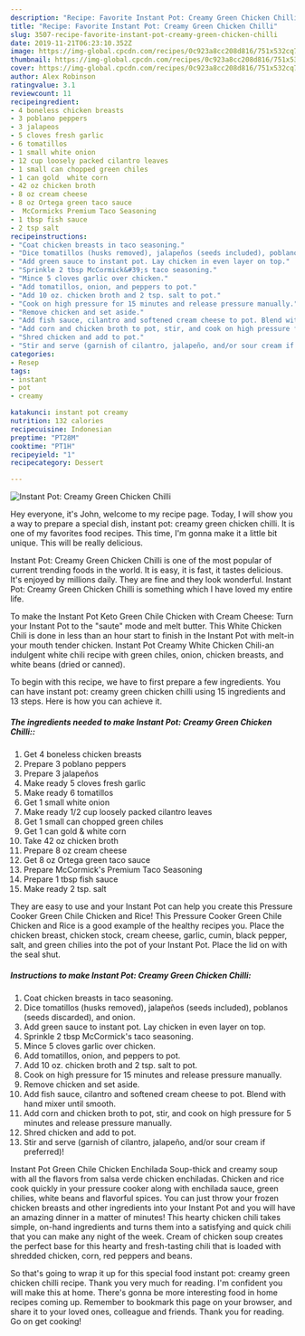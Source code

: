 ```yaml
---
description: "Recipe: Favorite Instant Pot: Creamy Green Chicken Chilli"
title: "Recipe: Favorite Instant Pot: Creamy Green Chicken Chilli"
slug: 3507-recipe-favorite-instant-pot-creamy-green-chicken-chilli
date: 2019-11-21T06:23:10.352Z
image: https://img-global.cpcdn.com/recipes/0c923a8cc208d816/751x532cq70/instant-pot-creamy-green-chicken-chilli-recipe-main-photo.jpg
thumbnail: https://img-global.cpcdn.com/recipes/0c923a8cc208d816/751x532cq70/instant-pot-creamy-green-chicken-chilli-recipe-main-photo.jpg
cover: https://img-global.cpcdn.com/recipes/0c923a8cc208d816/751x532cq70/instant-pot-creamy-green-chicken-chilli-recipe-main-photo.jpg
author: Alex Robinson
ratingvalue: 3.1
reviewcount: 11
recipeingredient:
- 4 boneless chicken breasts
- 3 poblano peppers
- 3 jalapeos
- 5 cloves fresh garlic
- 6 tomatillos
- 1 small white onion
- 12 cup loosely packed cilantro leaves
- 1 small can chopped green chiles
- 1 can gold  white corn
- 42 oz chicken broth
- 8 oz cream cheese
- 8 oz Ortega green taco sauce
-  McCormicks Premium Taco Seasoning
- 1 tbsp fish sauce
- 2 tsp salt
recipeinstructions:
- "Coat chicken breasts in taco seasoning."
- "Dice tomatillos (husks removed), jalapeños (seeds included), poblanos (seeds discarded), and onion."
- "Add green sauce to instant pot. Lay chicken in even layer on top."
- "Sprinkle 2 tbsp McCormick&#39;s taco seasoning."
- "Mince 5 cloves garlic over chicken."
- "Add tomatillos, onion, and peppers to pot."
- "Add 10 oz. chicken broth and 2 tsp. salt to pot."
- "Cook on high pressure for 15 minutes and release pressure manually."
- "Remove chicken and set aside."
- "Add fish sauce, cilantro and softened cream cheese to pot. Blend with hand mixer until smooth."
- "Add corn and chicken broth to pot, stir, and cook on high pressure for 5 minutes and release pressure manually."
- "Shred chicken and add to pot."
- "Stir and serve (garnish of cilantro, jalapeño, and/or sour cream if preferred)!"
categories:
- Resep
tags:
- instant
- pot
- creamy

katakunci: instant pot creamy
nutrition: 132 calories
recipecuisine: Indonesian
preptime: "PT28M"
cooktime: "PT1H"
recipeyield: "1"
recipecategory: Dessert

---
```



![Instant Pot: Creamy Green Chicken Chilli](https://img-global.cpcdn.com/recipes/0c923a8cc208d816/751x532cq70/instant-pot-creamy-green-chicken-chilli-recipe-main-photo.jpg)

Hey everyone, it's John, welcome to my recipe page. Today, I will show you a way to prepare a special dish, instant pot: creamy green chicken chilli. It is one of my favorites food recipes. This time, I'm gonna make it a little bit unique. This will be really delicious.

Instant Pot: Creamy Green Chicken Chilli is one of the most popular of current trending foods in the world. It is easy, it is fast, it tastes delicious. It's enjoyed by millions daily. They are fine and they look wonderful. Instant Pot: Creamy Green Chicken Chilli is something which I have loved my entire life.

To make the Instant Pot Keto Green Chile Chicken with Cream Cheese: Turn your Instant Pot to the &#34;saute&#34; mode and melt butter. This White Chicken Chili is done in less than an hour start to finish in the Instant Pot with melt-in your mouth tender chicken. Instant Pot Creamy White Chicken Chili-an indulgent white chili recipe with green chiles, onion, chicken breasts, and white beans (dried or canned).


To begin with this recipe, we have to first prepare a few ingredients. You can have instant pot: creamy green chicken chilli using 15 ingredients and 13 steps. Here is how you can achieve it.

##### The ingredients needed to make Instant Pot: Creamy Green Chicken Chilli::

1. Get 4 boneless chicken breasts
1. Prepare 3 poblano peppers
1. Prepare 3 jalapeños
1. Make ready 5 cloves fresh garlic
1. Make ready 6 tomatillos
1. Get 1 small white onion
1. Make ready 1/2 cup loosely packed cilantro leaves
1. Get 1 small can chopped green chiles
1. Get 1 can gold &amp; white corn
1. Take 42 oz chicken broth
1. Prepare 8 oz cream cheese
1. Get 8 oz Ortega green taco sauce
1. Prepare  McCormick&#39;s Premium Taco Seasoning
1. Prepare 1 tbsp fish sauce
1. Make ready 2 tsp. salt


They are easy to use and your Instant Pot can help you create this Pressure Cooker Green Chile Chicken and Rice! This Pressure Cooker Green Chile Chicken and Rice is a good example of the healthy recipes you. Place the chicken breast, chicken stock, cream cheese, garlic, cumin, black pepper, salt, and green chilies into the pot of your Instant Pot. Place the lid on with the seal shut. 

##### Instructions to make Instant Pot: Creamy Green Chicken Chilli:

1. Coat chicken breasts in taco seasoning.
1. Dice tomatillos (husks removed), jalapeños (seeds included), poblanos (seeds discarded), and onion.
1. Add green sauce to instant pot. Lay chicken in even layer on top.
1. Sprinkle 2 tbsp McCormick&#39;s taco seasoning.
1. Mince 5 cloves garlic over chicken.
1. Add tomatillos, onion, and peppers to pot.
1. Add 10 oz. chicken broth and 2 tsp. salt to pot.
1. Cook on high pressure for 15 minutes and release pressure manually.
1. Remove chicken and set aside.
1. Add fish sauce, cilantro and softened cream cheese to pot. Blend with hand mixer until smooth.
1. Add corn and chicken broth to pot, stir, and cook on high pressure for 5 minutes and release pressure manually.
1. Shred chicken and add to pot.
1. Stir and serve (garnish of cilantro, jalapeño, and/or sour cream if preferred)!


Instant Pot Green Chile Chicken Enchilada Soup-thick and creamy soup with all the flavors from salsa verde chicken enchiladas. Chicken and rice cook quickly in your pressure cooker along with enchilada sauce, green chilies, white beans and flavorful spices. You can just throw your frozen chicken breasts and other ingredients into your Instant Pot and you will have an amazing dinner in a matter of minutes! This hearty chicken chili takes simple, on-hand ingredients and turns them into a satisfying and quick chili that you can make any night of the week. Cream of chicken soup creates the perfect base for this hearty and fresh-tasting chili that is loaded with shredded chicken, corn, red peppers and beans. 

So that's going to wrap it up for this special food instant pot: creamy green chicken chilli recipe. Thank you very much for reading. I'm confident you will make this at home. There's gonna be more interesting food in home recipes coming up. Remember to bookmark this page on your browser, and share it to your loved ones, colleague and friends. Thank you for reading. Go on get cooking!
